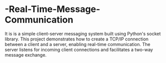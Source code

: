# -Real-Time-Message-Communication
It is is a simple client-server messaging system built using Python's socket library. This project demonstrates how to create a TCP/IP connection between a client and a server, enabling real-time communication. The server listens for incoming client connections and facilitates a two-way message exchange.
